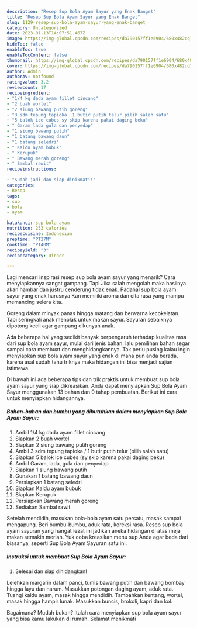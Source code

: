 ```yaml
---
description: "Resep Sup Bola Ayam Sayur yang Enak Banget"
title: "Resep Sup Bola Ayam Sayur yang Enak Banget"
slug: 1129-resep-sup-bola-ayam-sayur-yang-enak-banget
category: Uncategorized
date: 2023-01-13T14:07:51.467Z
image: https://img-global.cpcdn.com/recipes/da790157ff1e6904/680x482cq70/sup-bola-ayam-sayur-foto-resep-utama.jpg
hideToc: false
enableToc: true
enableTocContent: false
thumbnail: https://img-global.cpcdn.com/recipes/da790157ff1e6904/680x482cq70/sup-bola-ayam-sayur-foto-resep-utama.jpg
cover: https://img-global.cpcdn.com/recipes/da790157ff1e6904/680x482cq70/sup-bola-ayam-sayur-foto-resep-utama.jpg
author: Admin
authorAv: notfound
ratingvalue: 3.2
reviewcount: 17
recipeingredient:
- "1/4 kg dada ayam fillet cincang"
- "2 buah wortel"
- "2 siung bawang putih goreng"
- "3 sdm tepung tapioka  1 butir putih telur pilih salah satu"
- "5 balok ice cubes sy skip karena pakai daging beku"
- " Garam lada gula dan penyedap"
- "1 siung bawang putih"
- "1 batang bawang daun"
- "1 batang seledri"
- " Kaldu ayam bubuk"
- " Kerupuk"
- " Bawang merah goreng"
- " Sambal rawit"
recipeinstructions:

- "Sudah jadi dan siap dinikmati!"
categories:
- Resep
tags:
- sup
- bola
- ayam

katakunci: sup bola ayam 
nutrition: 253 calories
recipecuisine: Indonesian
preptime: "PT27M"
cooktime: "PT40M"
recipeyield: "3"
recipecategory: Dinner

---
```



Lagi mencari inspirasi resep sup bola ayam sayur yang menarik? Cara menyiapkannya sangat gampang. Tapi Jika salah mengolah maka hasilnya akan hambar dan justru cenderung tidak enak. Padahal sup bola ayam sayur yang enak harusnya Kan memiliki aroma dan cita rasa yang mampu memancing selera kita.


Goreng dalam minyak panas hingga matang dan berwarna kecokelatan. Tapi seringkali anak menolak untuk makan sayur. Sayuran sebaiknya dipotong kecil agar gampang dikunyah anak.

Ada beberapa hal yang sedikit banyak berpengaruh terhadap kualitas rasa dari sup bola ayam sayur, mulai dari jenis bahan, lalu pemilihan bahan segar sampai cara membuat dan menghidangkannya. Tak perlu pusing kalau ingin menyiapkan sup bola ayam sayur yang enak di mana pun anda berada, karena asal sudah tahu triknya maka hidangan ini bisa menjadi sajian istimewa.


Di bawah ini ada beberapa tips dan trik praktis untuk membuat sup bola ayam sayur yang siap dikreasikan. Anda dapat menyiapkan Sup Bola Ayam Sayur menggunakan 13 bahan dan 0 tahap pembuatan. Berikut ini cara untuk menyiapkan hidangannya.

<!--inarticleads1-->

##### Bahan-bahan dan bumbu yang dibutuhkan dalam menyiapkan Sup Bola Ayam Sayur:

1. Ambil 1/4 kg dada ayam fillet cincang
1. Siapkan 2 buah wortel
1. Siapkan 2 siung bawang putih goreng
1. Ambil 3 sdm tepung tapioka / 1 butir putih telur (pilih salah satu)
1. Siapkan 5 balok ice cubes (sy skip karena pakai daging beku)
1. Ambil  Garam, lada, gula dan penyedap
1. Siapkan 1 siung bawang putih
1. Gunakan 1 batang bawang daun
1. Persiapkan 1 batang seledri
1. Siapkan  Kaldu ayam bubuk
1. Siapkan  Kerupuk
1. Persiapkan  Bawang merah goreng
1. Sediakan  Sambal rawit


Setelah mendidih, masukan bola-bola ayam satu persatu, masak sampai mengapung. Beri bumbu-bumbu, aduk rata, koreksi rasa. Resep sup bola ayam sayuran yang hangat lezat ini jadikan aneka hidangan di atas meja makan semakin meriah. Yuk coba kreasikan menu sup Anda agar beda dari biasanya, seperti Sup Bola Ayam Sayuran satu ini. 

<!--inarticleads2-->

##### Instruksi untuk membuat Sup Bola Ayam Sayur:


1. Selesai dan siap dihidangkan!

Lelehkan margarin dalam panci, tumis bawang putih dan bawang bombay hingga layu dan harum. Masukkan potongan daging ayam, aduk rata. Tuangi kaldu ayam, masak hingga mendidih. Tambahkan kentang, wortel, masak hingga hampir lunak. Masukkan buncis, brokoli, kapri dan kol. 

Bagaimana? Mudah bukan? Itulah cara menyiapkan sup bola ayam sayur yang bisa kamu lakukan di rumah. Selamat menikmati

